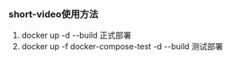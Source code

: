 ### short-video使用方法
1. docker up -d --build 正式部署
2. docker up -f docker-compose-test -d --build 测试部署

